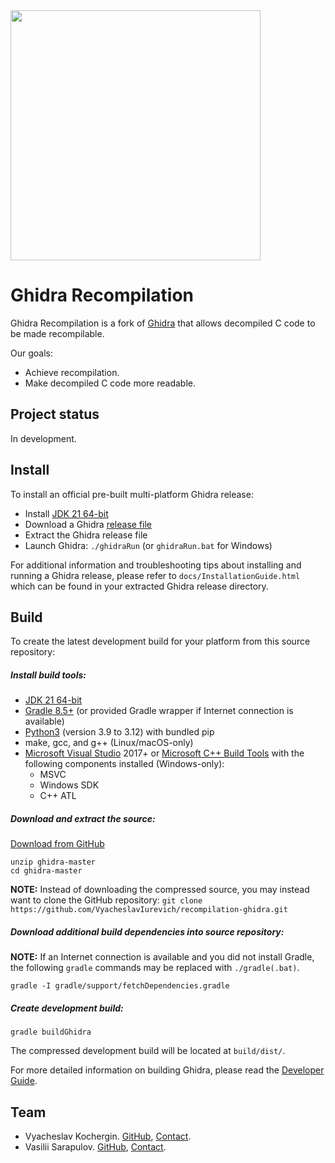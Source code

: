 <img src="Ghidra/Features/Base/src/main/resources/images/GHIDRA_3.png" width="400">

# Ghidra Recompilation
Ghidra Recompilation is a fork of [Ghidra](https://github.com/NationalSecurityAgency/ghidra) that allows decompiled С code to be made recompilable.

Our goals:
- Achieve recompilation.
- Make decompiled C code more readable.

## Project status
In development.

## Install
To install an official pre-built multi-platform Ghidra release:  
* Install [JDK 21 64-bit][jdk]
* Download a Ghidra [release file][releases]
* Extract the Ghidra release file
* Launch Ghidra: `./ghidraRun` (or `ghidraRun.bat` for Windows)

For additional information and troubleshooting tips about installing and running a Ghidra release, 
please refer to `docs/InstallationGuide.html` which can be found in your extracted Ghidra release 
directory. 

## Build

To create the latest development build for your platform from this source repository:

##### Install build tools:
* [JDK 21 64-bit][jdk]
* [Gradle 8.5+][gradle] (or provided Gradle wrapper if Internet connection is available)
* [Python3][python3] (version 3.9 to 3.12) with bundled pip
* make, gcc, and g++ (Linux/macOS-only)
* [Microsoft Visual Studio][vs] 2017+ or [Microsoft C++ Build Tools][vcbuildtools] with the
  following components installed (Windows-only):
  - MSVC
  - Windows SDK
  - C++ ATL

##### Download and extract the source:
[Download from GitHub][master]
```
unzip ghidra-master
cd ghidra-master
```
**NOTE:** Instead of downloading the compressed source, you may instead want to clone the GitHub 
repository: `git clone https://github.com/VyacheslavIurevich/recompilation-ghidra.git`

##### Download additional build dependencies into source repository:
**NOTE:** If an Internet connection is available and you did not install Gradle, the following 
`gradle` commands may be replaced with `./gradle(.bat)`.
```
gradle -I gradle/support/fetchDependencies.gradle
```

##### Create development build: 
```
gradle buildGhidra
```
The compressed development build will be located at `build/dist/`.

For more detailed information on building Ghidra, please read the [Developer Guide][devguide].

## Team
- Vyacheslav Kochergin. [GitHub](https://github.com/VyacheslavIurevich), [Contact](https://t.me/se4life).
- Vasilii Sarapulov. [GitHub](https://github.com/Sarapulov-Vas), [Contact](https://t.me/sarpaulov).

[devguide]: DevGuide.md
[releases]: https://github.com/VyacheslavIurevich/recompilation-ghidra/releases
[jdk]: https://adoptium.net/temurin/releases
[gradle]: https://gradle.org/releases/
[python3]: https://www.python.org/downloads/
[vs]: https://visualstudio.microsoft.com/vs/community/
[vcbuildtools]: https://visualstudio.microsoft.com/visual-cpp-build-tools/
[master]: https://github.com/VyacheslavIurevich/recompilation-ghidra/archive/refs/heads/master.zip

